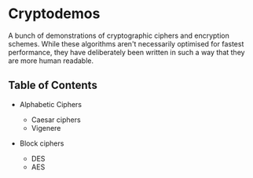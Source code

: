 # Cryptodemos

A bunch of demonstrations of cryptographic ciphers and encryption schemes.
While these algorithms aren't necessarily optimised for fastest performance, they have deliberately been written in such a way that they are more human readable.

## Table of Contents
- Alphabetic Ciphers
  - Caesar ciphers
  - Vigenere

- Block ciphers
  - DES
  - AES
